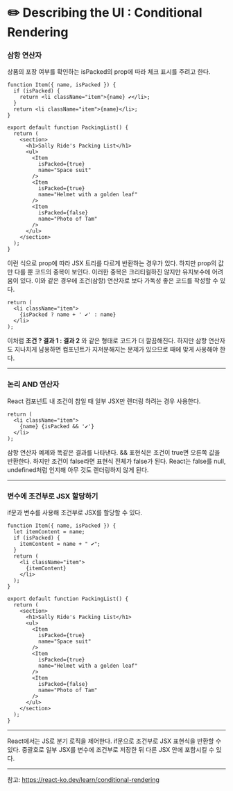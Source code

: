 # ✏️ Describing the UI : Conditional Rendering

### 삼항 연산자

상품의 포장 여부를 확인하는 isPacked의 prop에 따라 체크 표시를 주려고 한다.

```
function Item({ name, isPacked }) {
  if (isPacked) {
    return <li className="item">{name} ✔</li>;
  }
  return <li className="item">{name}</li>;
}

export default function PackingList() {
  return (
    <section>
      <h1>Sally Ride's Packing List</h1>
      <ul>
        <Item
          isPacked={true}
          name="Space suit"
        />
        <Item
          isPacked={true}
          name="Helmet with a golden leaf"
        />
        <Item
          isPacked={false}
          name="Photo of Tam"
        />
      </ul>
    </section>
  );
}
```

이런 식으로 prop에 따라 JSX 트리를 다르게 반환하는 경우가 있다.
하지만 prop의 값만 다를 뿐 코드의 중복이 보인다.
이러한 중복은 크리티컬하진 않지만 유지보수에 어려움이 있다.
이와 같은 경우에 조건(삼항) 연산자로 보다 가독성 좋은 코드를 작성할 수 있다.

```
return (
  <li className="item">
    {isPacked ? name + ' ✔' : name}
  </li>
);
```

이처럼 **조건 ? 결과 1 : 결과 2** 와 같은 형태로 코드가 더 깔끔해진다.
하지만 삼항 연산자도 지나치게 남용하면 컴포넌트가 지저분해지는 문제가 있으므로 때에 맞게 사용해야 한다.

---

### 논리 AND 연산자

React 컴포넌트 내 조건이 참일 때 일부 JSX만 렌더링 하려는 경우 사용한다.

```
return (
  <li className="item">
    {name} {isPacked && '✔'}
  </li>
);
```

삼항 연산자 예제와 똑같은 결과를 나타낸다.
&& 표현식은 조건이 true면 오른쪽 값을 반환한다.
하지만 조건이 false라면 표현식 전체가 false가 된다.
React는 false를 null, undefined처럼 인지해 아무 것도 렌더링하지 않게 된다.

---

### 변수에 조건부로 JSX 할당하기

if문과 변수를 사용해 조건부로 JSX를 할당할 수 있다.

```
function Item({ name, isPacked }) {
  let itemContent = name;
  if (isPacked) {
    itemContent = name + " ✔";
  }
  return (
    <li className="item">
      {itemContent}
    </li>
  );
}

export default function PackingList() {
  return (
    <section>
      <h1>Sally Ride's Packing List</h1>
      <ul>
        <Item
          isPacked={true}
          name="Space suit"
        />
        <Item
          isPacked={true}
          name="Helmet with a golden leaf"
        />
        <Item
          isPacked={false}
          name="Photo of Tam"
        />
      </ul>
    </section>
  );
}
```

---

React에서는 JS로 분기 로직을 제어한다.
if문으로 조건부로 JSX 표현식을 반환할 수 있다.
중괄호로 일부 JSX를 변수에 조건부로 저장한 뒤 다른 JSX 안에 포함시킬 수 있다.

---

참고: https://react-ko.dev/learn/conditional-rendering
